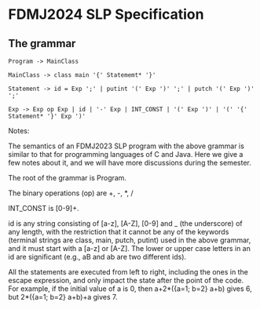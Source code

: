 # FDMJ2024 SLP Specification

## The grammar

```
Program -> MainClass

MainClass -> class main '{' Statememt* '}' 

Statement -> id = Exp ';' | putint '(' Exp ')' ';' | putch '(' Exp ')' ';' 

Exp -> Exp op Exp | id | '-' Exp | INT_CONST | '(' Exp ')' | '(' '{' Statement* '}' Exp ')'

```
Notes:

The semantics of an FDMJ2023 SLP program with the above grammar is similar to that for programming languages of C and Java. Here we give a few notes about it, and we will have more discussions during the semester.


The root of the grammar is Program.

The binary operations (op) are +, -, *, /

INT_CONST is [0-9]+.


id is any string consisting of [a-z], [A-Z], [0-9] and _ (the underscore) of any length, with the restriction that it cannot be any of the keywords (terminal strings are class, main, putch, putint) used in the above grammar, and it must start with a [a-z] or [A-Z]. The lower or upper case letters in an id are significant (e.g., aB and ab are two different ids).

All the statements are executed from left to right, including the ones in the escape expression, and only impact the state after the point of the code. For example, if the initial value of a is 0, then a+2*({a=1; b=2} a+b) gives 6, but 2*({a=1; b=2} a+b)+a gives 7.
